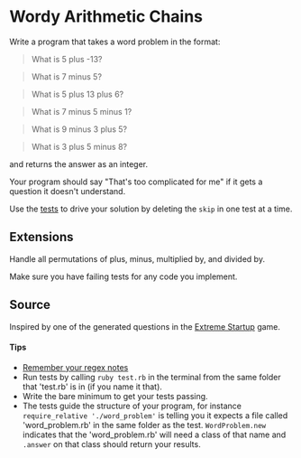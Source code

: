 # Wordy Arithmetic Chains

Write a program that takes a word problem in the format:

> What is 5 plus -13?

> What is 7 minus 5?

> What is 5 plus 13 plus 6?

> What is 7 minus 5 minus 1?

> What is 9 minus 3 plus 5?

> What is 3 plus 5 minus 8?

and returns the answer as an integer.

Your program should say "That's too complicated for me" if it gets a question it doesn't understand. 

Use the [tests](https://gist.github.com/Phoboes/92fa8aeab5c586b929abbcfc8d78d013) to drive your solution by deleting the `skip` in one test at a time. 

## Extensions

Handle all permutations of plus, minus, multiplied by, and divided by.

Make sure you have failing tests for any code you implement.

## Source
Inspired by one of the generated questions in the [Extreme Startup](https://github.com/rchatley/extreme_startup) game.

#### Tips
- [Remember your regex notes](https://github.com/ga-wolf/wdi-21/blob/master/12-advanced/RegularExpressions/regular-expressions.pdf)
- Run tests by calling `ruby test.rb` in the terminal from the same folder that 'test.rb' is in (if you name it that).
- Write the bare minimum to get your tests passing.
- The tests guide the structure of your program, for instance `require_relative './word_problem'` is telling you it expects a file called 'word_problem.rb' in the same folder as the test. `WordProblem.new` indicates that the 'word_problem.rb' will need a class of that name and `.answer` on that class should return your results.